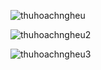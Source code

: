 ![thuhoachngheu](https://github.com/VanHoang110802/Competitive_Programming/assets/108053955/e0ecdc53-c603-4520-8610-d2a7355ac0e7)

![thuhoachngheu2](https://github.com/VanHoang110802/Competitive_Programming/assets/108053955/abcd5b18-08cc-4430-b0b8-f6e2aa4757e9)

![thuhoachngheu3](https://github.com/VanHoang110802/Competitive_Programming/assets/108053955/fc3496be-e4bb-4a0e-8d42-4ef32329dc15)
